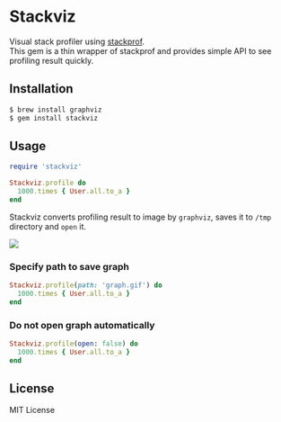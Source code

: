 # Stackviz

Visual stack profiler using [stackprof](https://github.com/tmm1/stackprof).  
This gem is a thin wrapper of stackprof and provides simple API to see profiling result quickly.

## Installation

```bash
$ brew install graphviz
$ gem install stackviz
```

## Usage

```ruby
require 'stackviz'

Stackviz.profile do
  1000.times { User.all.to_a }
end
```

Stackviz converts profiling result to image by `graphviz`, saves it to `/tmp` directory and `open` it.

![](http://i.gyazo.com/9d57fc063b27aa9748fca559c8499937.png)

### Specify path to save graph

```ruby
Stackviz.profile(path: 'graph.gif') do
  1000.times { User.all.to_a }
end
```

### Do not open graph automatically

```ruby
Stackviz.profile(open: false) do
  1000.times { User.all.to_a }
end
```

## License

MIT License
